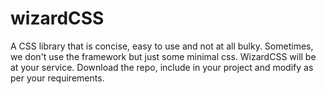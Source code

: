 # wizardCSS
A CSS library that is concise, easy to use and not at all bulky. Sometimes, we don't use the framework but just some minimal css. WizardCSS will be at your service. Download the repo, include in your project and modify as per your requirements.
